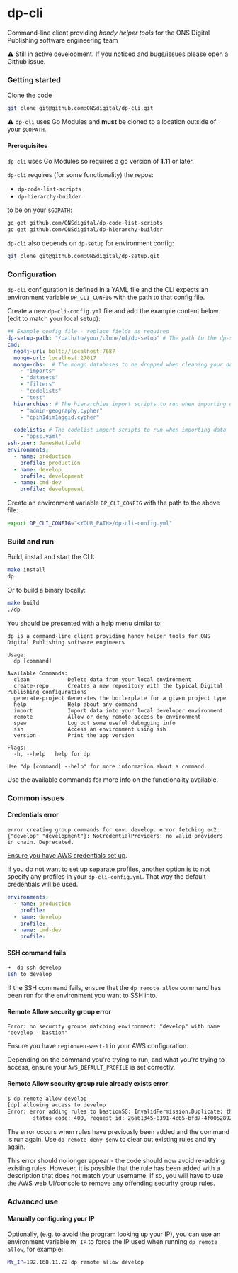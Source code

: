 # dp-cli

Command-line client providing *handy helper tools* for the ONS Digital Publishing software engineering team

:warning: Still in active development. If you noticed and bugs/issues please open a Github issue.

### Getting started

Clone the code

```sh
git clone git@github.com:ONSdigital/dp-cli.git
```

:warning: `dp-cli` uses Go Modules and **must** be cloned to a location outside of your `$GOPATH`.

#### Prerequisites

`dp-cli` uses Go Modules so requires a go version of **1.11** or later.

`dp-cli` requires (for some functionality) the repos:

- `dp-code-list-scripts`
- `dp-hierarchy-builder`

to be on your `$GOPATH`:

```sh
go get github.com/ONSdigital/dp-code-list-scripts
go get github.com/ONSdigital/dp-hierarchy-builder
```

`dp-cli` also depends on `dp-setup` for  environment config:

```sh
git clone git@github.com:ONSdigital/dp-setup.git
```

### Configuration

`dp-cli` configuration is defined in a YAML file and the CLI expects an environment variable `DP_CLI_CONFIG` with the path to that config file.

Create a new `dp-cli-config.yml` file and add the example content below (edit to match your local setup):

```yaml
## Example config file - replace fields as required
dp-setup-path: "/path/to/your/clone/of/dp-setup" # The path to the dp-setup repo on your machine
cmd:
  neo4j-url: bolt://localhost:7687
  mongo-url: localhost:27017
  mongo-dbs:  # The mongo databases to be dropped when cleaning your data
    - "imports"
    - "datasets"
    - "filters"
    - "codelists"
    - "test"
  hierarchies: # The hierarchies import scripts to run when importing data
    - "admin-geography.cypher"
    - "cpih1dim1aggid.cypher"

  codelists: # The codelist import scripts to run when importing data
    - "opss.yaml"
ssh-user: JamesHetfield
environments:
  - name: production
    profile: production
  - name: develop
    profile: development
  - name: cmd-dev
    profile: development
```

Create an environment variable `DP_CLI_CONFIG` with the path to the above file:

```sh
export DP_CLI_CONFIG="<YOUR_PATH>/dp-cli-config.yml"
```

### Build and run

Build, install and start the CLI:

```sh
make install
dp
```

Or to build a binary locally:

```sh
make build
./dp
```

You should be presented with a help menu similar to:

```text
dp is a command-line client providing handy helper tools for ONS Digital Publishing software engineers

Usage:
  dp [command]

Available Commands:
  clean            Delete data from your local environment
  create-repo      Creates a new repository with the typical Digital Publishing configurations
  generate-project Generates the boilerplate for a given project type
  help             Help about any command
  import           Import data into your local developer environment
  remote           Allow or deny remote access to environment
  spew             Log out some useful debugging info
  ssh              Access an environment using ssh
  version          Print the app version

Flags:
  -h, --help   help for dp

Use "dp [command] --help" for more information about a command.
```

Use the available commands for more info on the functionality available.

### Common issues

#### Credentials error

`error creating group commands for env: develop: error fetching ec2: {"develop" "development"}: NoCredentialProviders: no valid providers in chain. Deprecated.`

[Ensure you have AWS credentials set up](https://github.com/ONSdigital/dp/blob/master/guides/AWS_CREDENTIALS.md).

If you do not want to set up separate profiles, another option is to not specify any profiles in your `dp-cli-config.yml`. That way the default credentials will be used.

```yaml
environments:
  - name: production
    profile:
  - name: develop
    profile:
  - name: cmd-dev
    profile:
```

#### SSH command fails

```sh
➜  dp ssh develop
ssh to develop
```

If the SSH command fails, ensure that the `dp remote allow` command has been run for the environment you want to SSH into.

#### Remote Allow security group error

`Error: no security groups matching environment: "develop" with name "develop - bastion"`

Ensure you have `region=eu-west-1` in your AWS configuration.

Depending on the command you're trying to run, and what you're trying to access, ensure your `AWS_DEFAULT_PROFILE` is set correctly.

#### Remote Allow security group rule already exists error

```sh
$ dp remote allow develop
[dp] allowing access to develop
Error: error adding rules to bastionSG: InvalidPermission.Duplicate: the specified rule "peer: X.X.X.X/32, TCP, from port: 22, to port: 22, ALLOW" already exists
        status code: 400, request id: 26a61345-8391-4c65-bfd7-4f0052892b6b
```

The error occurs when rules have previously been added and the command is run again.
Use `dp remote deny $env` to clear out existing rules and try again.

This error should no longer appear - the code should now avoid re-adding existing rules.
However, it is possible that the rule has been added with a description that does not match your username.
If so, you will have to use the AWS web UI/console to remove any offending security group rules.

### Advanced use

#### Manually configuring your IP

Optionally, (e.g. to avoid the program looking up your IP), you can use an environment variable `MY_IP` to force the IP used when running `dp remote allow`, for example:

```sh
MY_IP=192.168.11.22 dp remote allow develop
```

